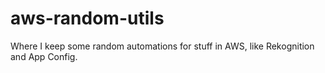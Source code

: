 # aws-random-utils
Where I keep some random automations for stuff in AWS, like Rekognition and App Config.
